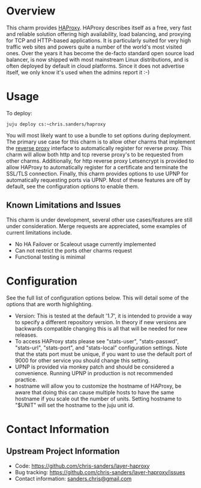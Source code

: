 # Overview

This charm provides [HAProxy][haproxy]. HAProxy describes itself as a free, very
fast and reliable solution offering high availability, load balancing, and
proxying for TCP and HTTP-based applications. It is particularly suited for very
high traffic web sites and powers quite a number of the world's most visited
ones. Over the years it has become the de-facto standard open source load
balancer, is now shipped with most mainstream Linux distributions, and is often
deployed by default in cloud platforms. Since it does not advertise itself, we
only know it's used when the admins report it :-) 

# Usage

To deploy:

    juju deploy cs:~chris.sanders/haproxy

You will most likely want to use a bundle to set options during deployment. The
primary use case for this charm is to allow other charms that implement the
[reverse proxy][interface-reverseproxy] interface to automatically register for
reverse proxy. This charm will allow both http and tcp reverse proxy's to be
requested from other charms. Additionally, for http reverse proxy Letsencrypt is
provided to allow HAProxy to automatically register for a certificate and
terminate the SSL/TLS connection. Finally, this charm provides options to use
UPNP for automatically requesting ports via UPNP. Most of these features are off
by default, see the configuration options to enable them.

## Known Limitations and Issues

This charm is under development, several other use cases/features are still under
consideration. Merge requests are appreciated, some examples of current limitations include.

 * No HA Failover or Scaleout usage currently implemented
 * Can not restrict the ports other charms request
 * Functional testing is minimal

# Configuration

See the full list of configuration options below. This will detail some of the
options that are worth highlighting.

 - Version: This is tested at the default '1.7', it is intended to provide a way
   to specify a different repository version. In theory if new versions are
   backwards compatible changing this is all that will be needed for new
   releases.
 - To access HAProxy stats please see "stats-user", "stats-passwd", "stats-url",
   "stats-port", and "stats-local" configuration settings. Note that the stats
   port must be unique, if you want to use the default port of 9000 for other
   service you should change this setting.
 - UPNP is provided via monkey patch and should be considered a convenience.
   Running UPNP in production is not recommended practice.
 - hostname will allow you to customize the hostname of HAProxy, be aware that
   doing this can cause multiple hosts to have the same hostname if you scale
   out the number of units. Setting hostname to "$UNIT" will set the hostname to
   the juju unit id.

# Contact Information

## Upstream Project Information

  - Code: https://github.com/chris-sanders/layer-haproxy 
  - Bug tracking: https://github.com/chris-sanders/layer-haproxy/issues
  - Contact information: sanders.chris@gmail.com

[haproxy]: http://www.haproxy.org/
[interface-reverseproxy]: https://github.com/chris-sanders/interface-reverseproxy

